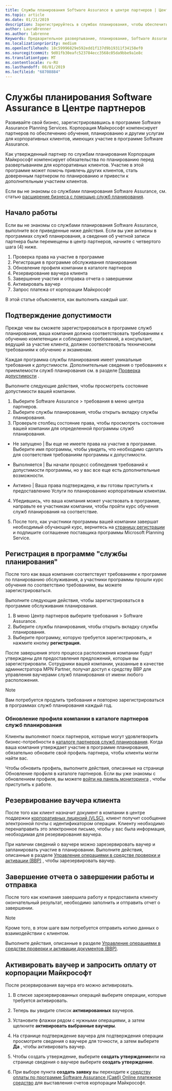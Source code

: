 ```yaml
---
title: Службы планирования Software Assurance в центре партнеров | Центр партнеров
ms.topic: article
ms.date: 01/21/2019
description: Зарегистрируйтесь в службах планирования, чтобы обеспечить планирование перед развертыванием для корпоративных клиентов.
author: LauraBrenner
ms.author: labrenne
Keywords: Предварительное развертывание, планирование, Software Assurance
ms.localizationpriority: medium
ms.openlocfilehash: 18c59996829e592edd1f137d9b19311f34158ef0
ms.sourcegitcommit: 9d01fb30eafc523784ecc3568c05da9bbe9a1e8c
ms.translationtype: MT
ms.contentlocale: ru-RU
ms.lasthandoff: 08/01/2019
ms.locfileid: "68708884"
---
```

# <a name="software-assurance-planning-services-in-partner-center"></a>Службы планирования Software Assurance в Центре партнеров

Развивайте свой бизнес, зарегистрировавшись в программе Software Assurance Planning Services. Корпорация Майкрософт компенсирует партнеров по обеспечению обучения, планированию и другим услугам для корпоративных клиентов, имеющих участие в программе Software Assurance.

Как утвержденный партнер по службам планирования Корпорация Майкрософт компенсирует обязательства по планированию перед развертыванием для корпоративных клиентов. Участие в этой программе может помочь привлечь других клиентов, стать доверенным партнером по планированию и привести к дополнительным участием клиентов.

Если вы не знакомы со службами планирования Software Assurance, см. статью [расширение бизнеса с помощью служб планирования](https://planningservices.partners.extranet.microsoft.com/en/Pages/default.aspx).


## <a name="get-started"></a>Начало работы

Если вы не знакомы со службами планирования Software Assurance, выполните все приведенные ниже действия. Если вы уже активны в программах служб планирования, а сведения об учетной записи партнера были перемещены в центр партнеров, начните с четвертого шага (4) ниже. 

1. Проверка права на участие в программе 
2. Регистрация в программе обслуживания планирования
3. Обновление профиля компании в каталоге партнеров
4. Резервирование ваучера клиента 
5. Завершение участия и отправка отчета о завершении
6. Активировать ваучер 
7. Запрос платежа от корпорации Майкрософт

В этой статье объясняется, как выполнить каждый шаг.

## <a name="confirm-eligibility"></a>Подтверждение допустимости

Прежде чем вы сможете зарегистрироваться в программе служб планирования, ваша компания должна соответствовать требованиям к обучению компетенции и соблюдению требований, а консультант, ведущий за участие клиента, должен соответствовать техническим требованиям к обучению и экзаменам. 

Каждая программа службы планирования имеет уникальные требования к допустимости. Дополнительные сведения о требованиях к приемлемости служб планирования см. в разделе [Проверка допустимости](https://planningservices.partners.extranet.microsoft.com/en/Pages/partnereligibilityrequirements.aspx) .

Выполните следующие действия, чтобы просмотреть состояние допустимости вашей компании.

1. Выберите Software Assurance > требования в меню центра партнеров. 
2. Выберите службы планирования, чтобы открыть вкладку службы планирования.
3. Проверьте столбец состояние права, чтобы просмотреть состояние вашей компании для определенной программы служб планирования. 

- Не запущено | Вы еще не имеете права на участие в программе. Выберите имя программы, чтобы увидеть, что необходимо сделать для соответствия требованиям программы к допустимости.

- Выполняется | Вы начали процесс соблюдения требований к допустимости программы, но у вас все еще есть дополнительные возможности.

- Активно | Ваша права подтверждена, и вы готовы приступить к предоставлению Услуги по планированию корпоративным клиентам. 

4. Убедившись, что ваша компания может участвовать в программе, направьте ее участникам компании, чтобы пройти курс обучения служб планирования на соответствие. 

5. После того, как участники программы вашей компании завершат необходимый обучающий курс, вернитесь на [страницу регистрации](https://planningservices.partners.extranet.microsoft.com/en/Pages/GetRegistered.aspx) и подпишите соглашение поставщика программы Microsoft Planning Service. 

## <a name="enroll-in-the-planning-services-program"></a>Регистрация в программе "службы планирования"

После того как ваша компания соответствует требованиям к программе по планированию обслуживания, а участники программы прошли курс обучения по соответствию требованиям, вы можете зарегистрироваться. 

Выполните следующие действия, чтобы зарегистрироваться в программе обслуживания планирования.

1. В меню Центр партнеров выберите требования > Software Assurance. 
2. Выберите службы планирования, чтобы открыть вкладку службы планирования.
3. Выберите программу, которую требуется зарегистрировать, и нажмите кнопку **регистрация.**

После завершения этого процесса расположения компании будут утверждены для предоставления предложений, которые вы зарегистрировали. Сотрудники вашей компании, указанные в качестве администратора MPN Partner, получат доступ к средству ВВР для управления ваучерами служб планирования от имени любого расположения.
>[!Note]
> Вам потребуется продлить требования и повторно зарегистрироваться в программах служб планирования каждый год.

### <a name="update-your-companys-profile-in-the-planning-services-partner-directory"></a>Обновление профиля компании в каталоге партнеров служб планирования 

Клиенты выполняют поиск партнеров, которые могут удовлетворить бизнес-потребности в [каталоге партнеров служб планирования](https://directory.partners.extranet.microsoft.com/psbproviders/). Когда ваша компания утверждает участие в программе планирования, обязательно обновите свой профиль партнера, чтобы клиенты могли найти вас. 

Чтобы обновить профиль, выполните действия, описанные на странице Обновление профиля в каталоге партнеров. Если вы уже знакомы с обновлением профиля, вы можете [войти на панель мониторинга](https://planningservices.partners.extranet.microsoft.com/en/Pages/dashboard.aspx) , чтобы приступить к работе.  

## <a name="reserve-customer-voucher"></a>Резервирование ваучера клиента

После того как клиент назначит документ в компании в центре поддержки [корпоративных лицензий (VLSC)](https://www.microsoft.com/Licensing/servicecenter/default.aspx), клиент получит сообщение электронной почты с идентификатором операции. Клиенту необходимо перенаправить это электронное письмо, чтобы у вас была информация, необходимая для резервирования ваучера. 

При наличии сведений о ваучере можно зарезервировать ваучер и запланировать участие в планировании. Выполните действия, описанные в разделе [Управление операциями в средстве проверки и активации (ВВР)](voucher-validation-tool.md) , чтобы зарезервировать ваучер.  

## <a name="complete-the-engagement-and-submit-completion-report"></a>Завершение отчета о завершении работы и отправка

После того как компания завершила работу и предоставила клиенту окончательный результат, необходимо заполнить и отправить отчет о завершении.

>[!NOTE]
> Кроме того, в этом шаге вам потребуется отправить копию данных о взаимодействии с клиентом. 


Выполните действия, описанные в разделе [Управление операциями в средстве проверки и активации документов (ВВР)](voucher-validation-tool.md).

## <a name="redeem-a-voucher-and-request-payment-from-microsoft"></a>Активировать ваучер и запросить оплату от корпорации Майкрософт

После резервирования ваучера его можно активировать. 

1. В списке зарезервированных операций выберите операции, которые требуется активировать. 
2. Теперь вы увидите список **активированных** ваучеров.
3. Установите флажки рядом с нужными операциями, а затем щелкните **активировать выбранные ваучеры**.
4. На странице подтверждение ваучера для подтверждения операции просмотрите сведения о ваучере для точности, а затем выберите **Да** , чтобы активировать ваучер.

5. Чтобы создать утверждение, выберите **создать утверждение**или на странице сведения о ваучере выберите **создать утверждение**.

6. При выборе пункта **создать заявку** вы переходите к [средству оплаты по программе Software Assurance (Савб) Online платежное средство](https://planningservices.partners.extranet.microsoft.com/en/Pages/getpaid.aspx) для выставления счетов корпорации Майкрософт.



